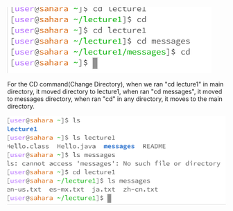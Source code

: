 ![Image](Capture.PNG)

For the CD command(Change Directory), when we ran "cd lecture1" in main directory, it moved directory to lecture1, when ran "cd messages", it moved to messages directory, when ran "cd" in any directory, it moves to the main directory.

![Image](Capture2.PNG)
